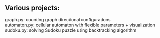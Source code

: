 
## Various projects:

graph.py:     counting graph directional configurations  
automaton.py: cellular automaton with flexible parameters + visualization
sudoku.py:    solving Sudoku puzzle using backtracking algorithm
